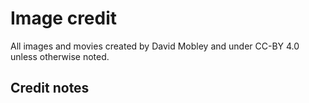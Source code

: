 # Image credit

All images and movies created by David Mobley and under CC-BY 4.0 unless otherwise noted.

## Credit notes
